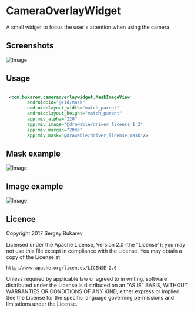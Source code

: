 CameraOverlayWidget
===

A small widget to focus the user's attention when using the camera.

Screenshots
-----------

![Image](../master/screens/screen1.png?raw=true)

Usage
-----

```xml

 <com.bukarev.cameraoverlaywidget.MaskImageView
        android:id="@+id/mask"
        android:layout_width="match_parent"
        android:layout_height="match_parent"
        app:miv_alpha="220"
        app:miv_image="@drawable/driver_license_1_2"
        app:miv_margin="20dp"
        app:miv_mask="@drawable/driver_license_mask"/>

```

Mask example
-----------

![Image](../master/screens/mask.png?raw=true)


Image example
-----------

![Image](../master/screens/original.png?raw=true)

Licence
-----------

Copyright 2017 Sergey Bukarev

Licensed under the Apache License, Version 2.0 (the "License");
you may not use this file except in compliance with the License.
You may obtain a copy of the License at

    http://www.apache.org/licenses/LICENSE-2.0

Unless required by applicable law or agreed to in writing, software
distributed under the License is distributed on an "AS IS" BASIS,
WITHOUT WARRANTIES OR CONDITIONS OF ANY KIND, either express or implied.
See the License for the specific language governing permissions and
limitations under the License.